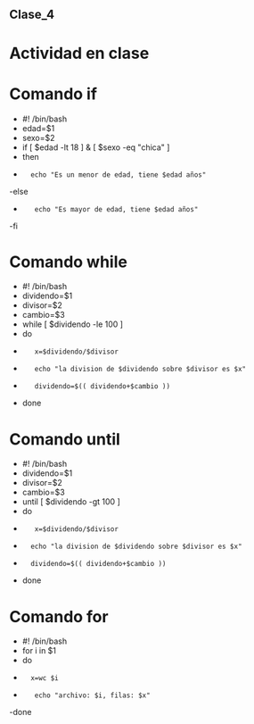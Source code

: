 ## Clase_4
# Actividad en clase
# Comando if 
- #! /bin/bash
- edad=$1
- sexo=$2
- if [ $edad -lt 18 ] & [ $sexo -eq "chica" ]
- then
-       echo "Es un menor de edad, tiene $edad años"
-else
-        echo "Es mayor de edad, tiene $edad años"
-fi
# Comando while
- #! /bin/bash
- dividendo=$1
- divisor=$2
- cambio=$3
- while [ $dividendo -le 100 ]
- do
-        x=$dividendo/$divisor
-        echo "la division de $dividendo sobre $divisor es $x"
-        dividendo=$(( dividendo+$cambio ))
- done
# Comando until
- #! /bin/bash
- dividendo=$1
- divisor=$2
- cambio=$3
- until [ $dividendo -gt 100 ]
- do
-        x=$dividendo/$divisor
-       echo "la division de $dividendo sobre $divisor es $x"
-       dividendo=$(( dividendo+$cambio ))
- done
# Comando for
- #! /bin/bash
- for i in $1
- do
-       x=wc $i
-        echo "archivo: $i, filas: $x"
-done



